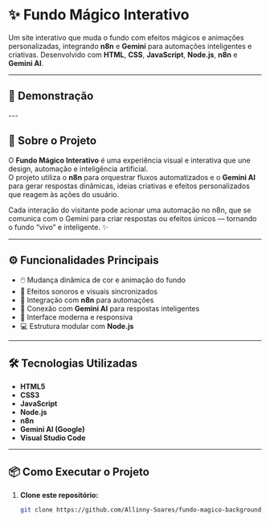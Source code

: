 # ✨ Fundo Mágico Interativo

Um site interativo que muda o fundo com efeitos mágicos e animações personalizadas, integrando **n8n** e **Gemini** para automações inteligentes e criativas. 
Desenvolvido com **HTML**, **CSS**, **JavaScript**, **Node.js**, **n8n** e **Gemini AI**.

---

## 🚀 Demonstração

 <link rel="stylesheet" href="./assets/preview.png">
---

## 🧠 Sobre o Projeto

O **Fundo Mágico Interativo** é uma experiência visual e interativa que une design, automação e inteligência artificial.  
O projeto utiliza o **n8n** para orquestrar fluxos automatizados e o **Gemini AI** para gerar respostas dinâmicas, ideias criativas e efeitos personalizados que reagem às ações do usuário.

Cada interação do visitante pode acionar uma automação no n8n, que se comunica com o Gemini para criar respostas ou efeitos únicos — tornando o fundo “vivo” e inteligente. ✨

---

## ⚙️ Funcionalidades Principais

- 🖱️ Mudança dinâmica de cor e animação do fundo  
- 🎵 Efeitos sonoros e visuais sincronizados  
- 🔄 Integração com **n8n** para automações  
- 🤖 Conexão com **Gemini AI** para respostas inteligentes  
- 🌟 Interface moderna e responsiva  
- 💻 Estrutura modular com **Node.js**

---

## 🛠️ Tecnologias Utilizadas

- **HTML5**  
- **CSS3**  
- **JavaScript**  
- **Node.js**  
- **n8n**  
- **Gemini AI (Google)**  
- **Visual Studio Code**

---

## 📦 Como Executar o Projeto

1. **Clone este repositório:**
   ```bash
   git clone https://github.com/Allinny-Soares/fundo-magico-background.git
